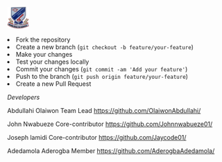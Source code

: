 <p>
  <img src="images/UHS-logo.jpg" style="height:50px;width:50px;>
</p>

<h1>Unity High School Ijoko OTA website GitHub respository</h2>

*Overview*

This repository contains the source code for the Unity High  school Ijoko OTA website. It aims to provide information about the school, its programs, faculty, and upcoming events.
Features

- Homepage with brief information about the school
- About us Sections where visitor will know more about the school 
- Blogs which contains News, Articles by students of the school and upcoming events
- Contact us Page where visitors can get in touch with the school 


*Technologies used*

>HTML
>CSS
-JavaScript
-Bootstrap
-Web3form API
-Google map API
-Getwave API
-Web share API 
-Google chart API
-Chart Js
-Google font
-Font awesome


*Contributing*
Contributions are welcome! But are limited to the school students. If you'd like to contribute to the project, please follow these steps:
1. Fork the repository
2. Create a new branch (`git checkout -b feature/your-feature`)
3. Make your changes
4. Test your changes locally
5. Commit your changes (`git commit -am 'Add your feature'`)
6. Push to the branch (`git push origin feature/your-feature`)
7. Create a new Pull Request



*Developers*

Abdullahi Olaiwon
Team Lead
https://github.com/OlaiwonAbdullahi/


John Nwabueze
Core-contributor
https://github.com/Johnnwabueze01/


Joseph lamidi 
Core-contributor
https://github.com/Jaycode01/


Adedamola Aderogba
Member
https://github.com/AderogbaAdedamola/
